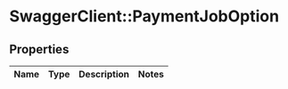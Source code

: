 # SwaggerClient::PaymentJobOption

## Properties
Name | Type | Description | Notes
------------ | ------------- | ------------- | -------------


